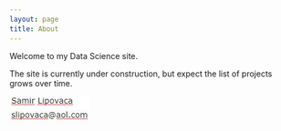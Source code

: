 ```yaml
---
layout: page
title: About
---
```


Welcome to my Data Science site.

The site is currently under construction, but expect the list of projects grows
over time.

![](../images/email.JPG)

 

